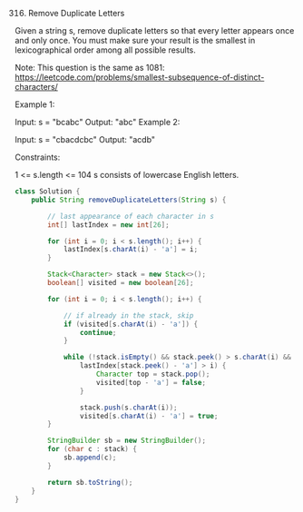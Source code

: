 316. Remove Duplicate Letters

Given a string s, remove duplicate letters so that every letter appears once and only once. You must make sure your result is the smallest in lexicographical order among all possible results.

Note: This question is the same as 1081: https://leetcode.com/problems/smallest-subsequence-of-distinct-characters/

 

Example 1:

Input: s = "bcabc"
Output: "abc"
Example 2:

Input: s = "cbacdcbc"
Output: "acdb"


Constraints:

1 <= s.length <= 104
s consists of lowercase English letters.

```java
class Solution {
    public String removeDuplicateLetters(String s) {

        // last appearance of each character in s
        int[] lastIndex = new int[26];

        for (int i = 0; i < s.length(); i++) {
            lastIndex[s.charAt(i) - 'a'] = i;
        }

        Stack<Character> stack = new Stack<>();
        boolean[] visited = new boolean[26];

        for (int i = 0; i < s.length(); i++) {

            // if already in the stack, skip
            if (visited[s.charAt(i) - 'a']) {
                continue;
            }

            while (!stack.isEmpty() && stack.peek() > s.charAt(i) &&
                lastIndex[stack.peek() - 'a'] > i) {
                    Character top = stack.pop();
                    visited[top - 'a'] = false;
                }

                stack.push(s.charAt(i));
                visited[s.charAt(i) - 'a'] = true;
        }

        StringBuilder sb = new StringBuilder();
        for (char c : stack) {
            sb.append(c);
        }

        return sb.toString();
    }
}
```

